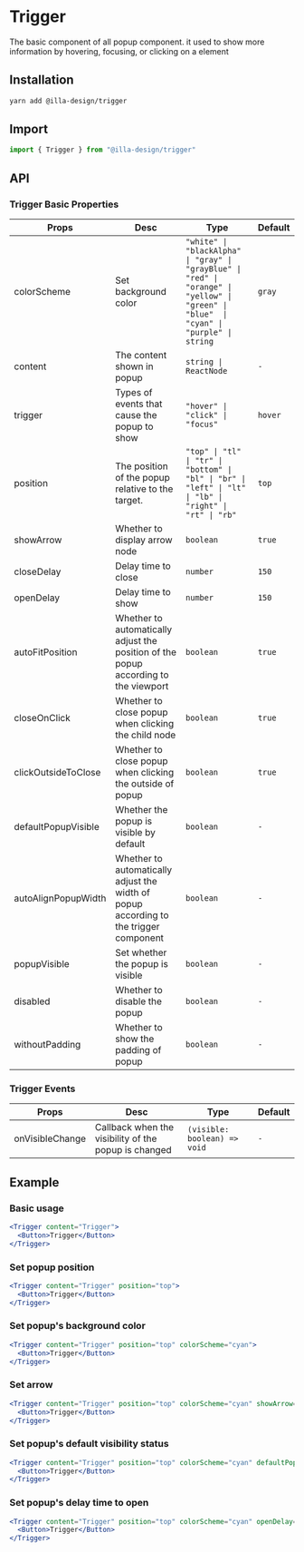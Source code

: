# Trigger

The basic component of all popup component. it used to show more information by hovering, focusing, or clicking on a element

## Installation

```bash
yarn add @illa-design/trigger
```

## Import

```jsx
import { Trigger } from "@illa-design/trigger"
```

## API

### Trigger Basic Properties

| Props               | Desc                                                         | Type                                                         | Default |
| ------------------- | ------------------------------------------------------------ | ------------------------------------------------------------ | ------- |
| colorScheme         | Set background color                                         | `"white" \| "blackAlpha" \| "gray" \| "grayBlue" \| "red" \| "orange" \| "yellow" \| "green" \| "blue"  \| "cyan" \| "purple" \| string` | `gray`  |
| content             | The content shown in popup                                   | `string \| ReactNode`                                        | `-`     |
| trigger             | Types of events that cause the popup to show                 | `"hover" \| "click" \| "focus"`                              | `hover` |
| position            | The position of the popup relative to the target.            | `"top" \| "tl" \| "tr" \| "bottom" \| "bl" \| "br" \| "left" \| "lt" \| "lb" \| "right" \| "rt" \| "rb"` | `top`   |
| showArrow           | Whether to display arrow node                                | `boolean`                                                    | `true`  |
| closeDelay          | Delay time to close                                          | `number`                                                     | `150`   |
| openDelay           | Delay time to show                                           | `number`                                                     | `150`   |
| autoFitPosition     | Whether to automatically adjust the position of the popup according to the viewport | `boolean`                             | `true`  |
| closeOnClick        | Whether to close popup when clicking the child node          | `boolean`                                                    | `true`  |
| clickOutsideToClose | Whether to close popup when clicking the outside of popup         | `boolean`                                               | `true`  |
| defaultPopupVisible | Whether the popup is visible by default                      | `boolean`                                                    | `-`     |
| autoAlignPopupWidth | Whether to automatically adjust  the width of popup according to the trigger component | `boolean`                          | `-`     |
| popupVisible        | Set whether the  popup is visible                            | `boolean`                                                    | `-`     |
| disabled            | Whether to disable the popup                                 | `boolean`                                                    | `-`     |
| withoutPadding      | Whether to show the padding of popup                         | `boolean`                                                    | `-`     |

### Trigger Events

| Props           | Desc                                                 | Type                         | Default |
| --------------- | ---------------------------------------------------- | ---------------------------- | ------- |
| onVisibleChange | Callback when the visibility of the popup is changed | `(visible: boolean) => void` | `-`     |



## Example

### Basic usage

```jsx
<Trigger content="Trigger">
  <Button>Trigger</Button>
</Trigger>
```

### Set popup position

```jsx
<Trigger content="Trigger" position="top">
  <Button>Trigger</Button>
</Trigger>
```

### Set popup's background color

```jsx
<Trigger content="Trigger" position="top" colorScheme="cyan">
  <Button>Trigger</Button>
</Trigger>
```

### Set arrow

```jsx
<Trigger content="Trigger" position="top" colorScheme="cyan" showArrow={false}>
  <Button>Trigger</Button>
</Trigger>
```

### Set popup's default visibility status

```jsx
<Trigger content="Trigger" position="top" colorScheme="cyan" defaultPopupVisible>
  <Button>Trigger</Button>
</Trigger>
```

### Set popup's delay time to open

```jsx
<Trigger content="Trigger" position="top" colorScheme="cyan" openDelay={1000} closeDelay={1000}>
  <Button>Trigger</Button>
</Trigger>
```

